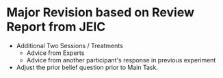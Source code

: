 # Major Revision based on Review Report from JEIC
+ Additional Two Sessions / Treatments
  + Advice from Experts
  + Advice from another participant's response in previous experiment
+ Adjust the prior belief question prior to Main Task.